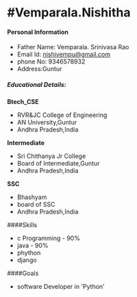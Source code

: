 #Vemparala.Nishitha
===================

#### Personal Information
- Father Name: Vemparala. Srinivasa Rao
- Email Id: nishivempu@gmail.com
- phone No: 9346578932
- Address:Guntur

##### Educational Details:

**Btech_CSE**
- RVR&JC College of Engineering
- AN University,Guntur
- Andhra Pradesh,India

**Intermediate**
- Sri Chithanya Jr College
- Board of Intermediate,Guntur
- Andhra Pradesh,India

**SSC**
- Bhashyam
- board of SSC
- Andhra Pradesh,India

####Skills
- c Programming - 90%
- java - 90%
- phython
- django

####Goals
- software Developer in 'Python'
